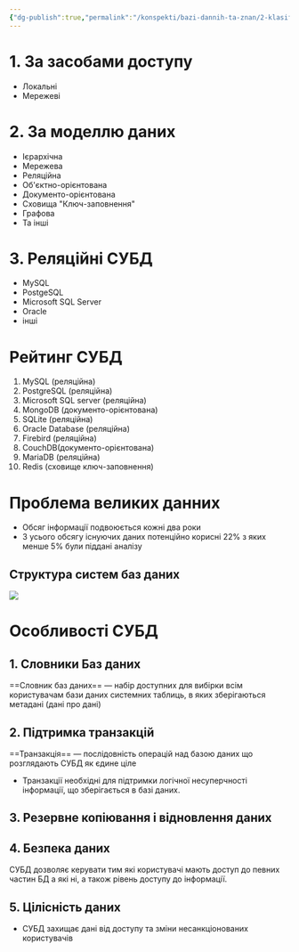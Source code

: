 ```yaml
---
{"dg-publish":true,"permalink":"/konspekti/bazi-dannih-ta-znan/2-klasifikacziya-baz-danih/"}
---
```




# 1. За засобами доступу
- Локальні
- Мережеві
# 2. За моделлю даних
- Ієрархічна
- Мережева
- Реляційна
- Об'єктно-орієнтована
- Документо-орієнтована
- Сховища "Ключ-заповнення"
- Графова
- Та інші
# 3. Реляційні СУБД
- MySQL
- PostgeSQL
- Microsoft SQL Server
- Oracle
- інші
# Рейтинг СУБД
1. MySQL (реляційна)
2. PostgreSQL (реляційна)
3. Microsoft SQL server (реляційна)
4. MongoDB (документо-орієнтована)
5. SQLite (реляційна)
6. Oracle Database (реляційна)
7. Firebird (реляційна)
8. CouchDB(документо-орієнтована)
9. MariaDB (реляційна)
10. Redis (сховище ключ-заповнення)
# Проблема великих данних
- Обсяг інформації подвоюється кожні два роки
- З усього обсягу існуючих даних потенційно корисні 22% з яких менше 5% були піддані аналізу
## Структура систем баз даних
![](https://i.imgur.com/9JXUSVE.png)
# Особливості СУБД
## 1. Словники Баз даних
==Словник баз даних== — набір доступних для вибірки всім користувачам бази даних системних таблиць, в яких зберігаються метадані (дані про дані)
## 2. Підтримка транзакцій
==Транзакція== — послідовність операцій над базою даних що розглядають СУБД як єдине ціле
- Транзакції необхідні для підтримки логічної несуперчності інформації, що зберігається в базі даних.
## 3. Резервне копіювання і відновлення даних
## 4. Безпека даних
СУБД дозволяє керувати тим які користувачі мають доступ до певних частин БД а які ні, а також рівень доступу до інформації.
## 5. Цілісність даних
- СУБД захищає дані від доступу та зміни несанкціонованих користувачів
